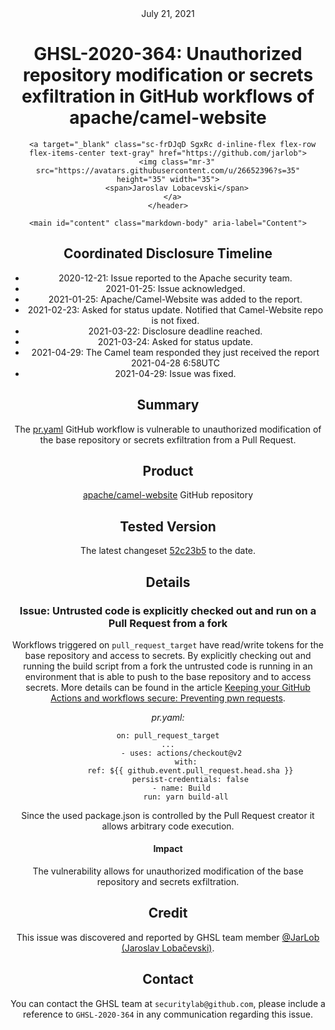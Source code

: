 <header class="post-header d-block mb-6">
      <div class="date text-mono f5 my-3">July 21, 2021</div>
      <h1 class="my-2 h00-mktg lh-condensed">GHSL-2020-364: Unauthorized repository modification or secrets exfiltration in GitHub workflows of apache/camel-website</h1>

      
      
      
      
      

      

      <a target="_blank" class="sc-frDJqD SgxRc d-inline-flex flex-row flex-items-center text-gray" href="https://github.com/jarlob">
        <img class="mr-3" src="https://avatars.githubusercontent.com/u/26652396?s=35" height="35" width="35">
        <span>Jaroslav Lobacevski</span>
      </a>
    </header>

    <main id="content" class="markdown-body" aria-label="Content">
      
<h2 id="coordinated-disclosure-timeline">Coordinated Disclosure Timeline</h2>

<ul>
  <li>2020-12-21: Issue reported to the Apache security team.</li>
  <li>2021-01-25: Issue acknowledged.</li>
  <li>2021-01-25: Apache/Camel-Website was added to the report.</li>
  <li>2021-02-23: Asked for status update. Notified that Camel-Website repo is not fixed.</li>
  <li>2021-03-22: Disclosure deadline reached.</li>
  <li>2021-03-24: Asked for status update.</li>
  <li>2021-04-29: The Camel team responded they just received the report 2021-04-28 6:58UTC</li>
  <li>2021-04-29: Issue was fixed.</li>
</ul>

<h2 id="summary">Summary</h2>

<p>The <a href="https://github.com/apache/camel-website/blob/pr/image-optimization/.github/workflows/pr.yaml">pr.yaml</a> GitHub workflow is vulnerable to unauthorized modification of the base repository or secrets exfiltration from a Pull Request.</p>

<h2 id="product">Product</h2>

<p><a href="https://github.com/apache/camel-website">apache/camel-website</a> GitHub repository</p>

<h2 id="tested-version">Tested Version</h2>

<p>The latest changeset <a href="https://github.com/apache/camel-website/blob/52c23b5b8320967736ebfbc200c4f31fa3658067/.github/workflows/pr.yaml">52c23b5</a> to the date.</p>

<h2 id="details">Details</h2>

<h3 id="issue-untrusted-code-is-explicitly-checked-out-and-run-on-a-pull-request-from-a-fork">Issue: Untrusted code is explicitly checked out and run on a Pull Request from a fork</h3>

<p>Workflows triggered on <code class="language-plaintext highlighter-rouge">pull_request_target</code> have read/write tokens for the base repository and access to secrets. By explicitly checking out and running the build script from a fork the untrusted code is running in an environment that is able to push to the base repository and to access secrets. More details can be found in the article <a href="https://securitylab.github.com/research/github-actions-preventing-pwn-requests/">Keeping your GitHub Actions and workflows secure: Preventing pwn requests</a>.</p>

<p><em>pr.yaml:</em></p>
<div class="language-yaml highlighter-rouge"><div class="highlight"><pre class="highlight"><code><span class="na">on</span><span class="pi">:</span> <span class="s">pull_request_target</span>
<span class="nn">...</span>
      <span class="pi">-</span> <span class="na">uses</span><span class="pi">:</span> <span class="s">actions/checkout@v2</span>
        <span class="na">with</span><span class="pi">:</span>
          <span class="na">ref</span><span class="pi">:</span> <span class="s">${{ github.event.pull_request.head.sha }}</span>
          <span class="na">persist-credentials</span><span class="pi">:</span> <span class="no">false</span>
      <span class="pi">-</span> <span class="na">name</span><span class="pi">:</span> <span class="s">Build</span>
        <span class="na">run</span><span class="pi">:</span> <span class="s">yarn build-all</span>
</code></pre></div></div>

<p>Since the used package.json is controlled by the Pull Request creator it allows arbitrary code execution.</p>

<h4 id="impact">Impact</h4>

<p>The vulnerability allows for unauthorized modification of the base repository and secrets exfiltration.</p>

<h2 id="credit">Credit</h2>

<p>This issue was discovered and reported by GHSL team member <a href="https://github.com/JarLob">@JarLob (Jaroslav Lobačevski)</a>.</p>

<h2 id="contact">Contact</h2>

<p>You can contact the GHSL team at <code class="language-plaintext highlighter-rouge">securitylab@github.com</code>, please include a reference to <code class="language-plaintext highlighter-rouge">GHSL-2020-364</code> in any communication regarding this issue.</p>


   